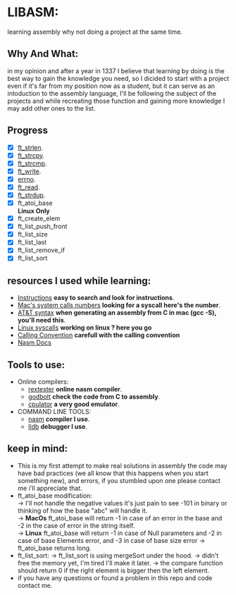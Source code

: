 # LIBASM:
learning assembly why not doing a project at the same time.
## Why And What:
 in my opinion and after a year in 1337 I believe that learning by doing is the best way to gain the knowledge you need, so I dicided to start with a project even if it's far from my position now as a student, but it can serve as an intoduction to the assembly language, I'll be following the subject of the projects and while recreating those function and gaining more knowledge I may add other ones to the list.
## Progress
 - [X] [ft_strlen](https://man7.org/linux/man-pages/man3/strlen.3.html).
 - [X] [ft_strcpy](https://man7.org/linux/man-pages/man3/strcpy.3.html).
 - [X] [ft_strcmp](https://www.man7.org/linux/man-pages/man3/strcmp.3.html).
 - [X] [ft_write](https://man7.org/linux/man-pages/man2/write.2.html).
 - [X] [errno](https://man7.org/linux/man-pages/man3/errno.3.html).
 - [X] [ft_read](https://man7.org/linux/man-pages/man2/read.2.html).
 - [X] [ft_strdup](https://man7.org/linux/man-pages/man3/strdup.3.html).
 - [X] ft_atoi_base
<br>**Linux Only**
 - [X] ft_create_elem
 - [X] ft_list_push_front
 - [X] ft_list_size
 - [X] ft_list_last
 - [X] ft_list_remove_if
 - [X] ft_list_sort
## resources I used while learning:
- [Instructions](http://www.mathemainzel.info/files/x86asmref.html#repe) **easy to search and look for instructions**.  
- [Mac's system calls numbers](https://opensource.apple.com/source/xnu/xnu-1504.3.12/bsd/kern/syscalls.master) **looking for a syscall here's the number**.  
- [AT&T syntax](https://csiflabs.cs.ucdavis.edu/~ssdavis/50/att-syntax.htm)	**when generating an assembly from C in mac (gcc -S), you'll need this**.  
- [Linux syscalls](https://blog.rchapman.org/posts/Linux_System_Call_Table_for_x86_64/)	**working on linux ? here you go** 
- [Calling Convention](https://www.ired.team/miscellaneous-reversing-forensics/windows-kernel-internals/linux-x64-calling-convention-stack-frame#accessing-1st-argument) **carefull with the calling convention**
- [Nasm Docs](https://www.nasm.us/xdoc/2.10rc8/html/)
## Tools to use:
- Online compilers:
  - [rextester](https://rextester.com/l/nasm_online_compiler) **online nasm compiler**.  
  - [godbolt](https://godbolt.org/)	**check the code from C to assembly**.  
  - [cpulator](https://cpulator.01xz.net/?sys=arm-de1soc)	**a very good emulator**.  
- COMMAND LINE TOOLS:
  - [nasm](https://www.nasm.us/) **compiler I use**.   
  - [lldb](https://lldb.llvm.org/) **debugger I use**.  
## keep in mind:
 - This is my first attempt to make real solutions in assembly the code may have bad practices (we all know that this happens when you start something new), and errors, if you stumbled upon one please contact me i'll appreciate that.
 - ft_atoi_base modification:  
   -> I'll not handle the negative values it's just pain to see -101 in binary or thinking of how the base "abc" will handle it.  
   -> **MacOs** ft_atoi_base will return -1 in case of an error in the base and -2 in the case of error in the string itself.  
   -> **Linux** ft_atoi_base will return -1 in case of Null parameters and -2 in case of base Elements error, and -3 in case of base size error
   -> ft_atoi_base returns long.
 - ft_list_sort:
    -> ft_list_sort is using mergeSort under the hood.
    -> didn't free the memory yet, I'm tired I'll make it later.
    -> the compare function should return 0 if the right element is bigger then the left element.
 - if you have any questions or found a problem in this repo and code contact me.

